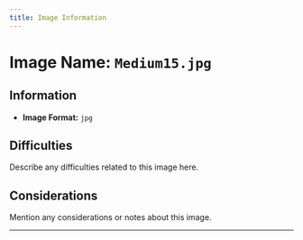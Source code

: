 ```yaml
---
title: Image Information
---
```


# Image Name: `Medium15.jpg`

## Information

- **Image Format:** `jpg`

## Difficulties

Describe any difficulties related to this image here.

## Considerations

Mention any considerations or notes about this image.

---

